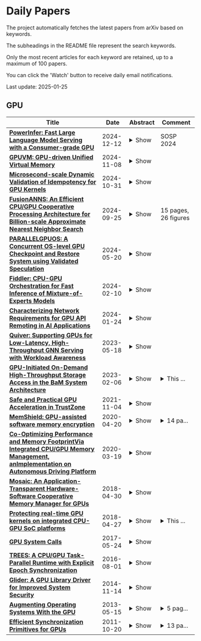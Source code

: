 # Daily Papers
The project automatically fetches the latest papers from arXiv based on keywords.

The subheadings in the README file represent the search keywords.

Only the most recent articles for each keyword are retained, up to a maximum of 100 papers.

You can click the 'Watch' button to receive daily email notifications.

Last update: 2025-01-25

## GPU
| **Title** | **Date** | **Abstract** | **Comment** |
| --- | --- | --- | --- |
| **[PowerInfer: Fast Large Language Model Serving with a Consumer-grade GPU](http://arxiv.org/abs/2312.12456v2)** | 2024-12-12 | <details><summary>Show</summary><p>This paper introduces PowerInfer, a high-speed Large Language Model (LLM) inference engine on a personal computer (PC) equipped with a single consumer-grade GPU. The key principle underlying the design of PowerInfer is exploiting the high locality inherent in LLM inference, characterized by a power-law distribution in neuron activation. This distribution indicates that a small subset of neurons, termed hot neurons, are consistently activated across inputs, while the majority, cold neurons, vary based on specific inputs. PowerInfer exploits such an insight to design a GPU-CPU hybrid inference engine: hot-activated neurons are preloaded onto the GPU for fast access, while cold-activated neurons are computed on the CPU, thus significantly reducing GPU memory demands and CPU-GPU data transfers. PowerInfer further integrates adaptive predictors and neuron-aware sparse operators, optimizing the efficiency of neuron activation and computational sparsity. The evaluation shows that PowerInfer significantly outperforms llama.cpp by up to 11.69x while retaining model accuracy across various LLMs (including OPT-175B) on a single NVIDIA RTX 4090 GPU. For the OPT-30B model, PowerInfer achieves performance comparable to that of a high-end server-grade A100 GPU, reaching 82% of its token generation rate on a single consumer-grade RTX 4090 GPU.</p></details> | SOSP 2024 |
| **[GPUVM: GPU-driven Unified Virtual Memory](http://arxiv.org/abs/2411.05309v1)** | 2024-11-08 | <details><summary>Show</summary><p>Graphics Processing Units (GPUs) leverage massive parallelism and large memory bandwidth to support high-performance computing applications, such as multimedia rendering, crypto-mining, deep learning, and natural language processing. These applications require models and datasets that are getting bigger in size and currently challenge the memory capacity of a single GPU, causing substantial performance overheads. To address this problem, a programmer has to partition the data and manually transfer data in and out of the GPU. This approach requires programmers to carefully tune their applications and can be impractical for workloads with irregular access patterns, such as deep learning, recommender systems, and graph applications. To ease programmability, programming abstractions such as unified virtual memory (UVM) can be used, creating a virtually unified memory space across the whole system and transparently moving the data on demand as it is accessed. However, UVM brings in the overhead of the OS involvement and inefficiencies due to generating many transfer requests especially when the GPU memory is oversubscribed. This paper proposes GPUVM, a GPU memory management system that uses an RDMA-capable network device to construct a virtual memory system without involving the CPU/OS. GPUVM enables on-demand paging for GPU applications and relies on GPU threads for memory management and page migration. Since CPU chipsets do not support GPU-driven memory management, we use a network interface card to facilitate transparent page migration from/to the GPU. GPUVM achieves performance up to 4x higher than UVM for latency-bound applications while providing accessible programming abstractions that do not require the users to manage memory transfers directly.</p></details> |  |
| **[Microsecond-scale Dynamic Validation of Idempotency for GPU Kernels](http://arxiv.org/abs/2410.23661v1)** | 2024-10-31 | <details><summary>Show</summary><p>We discovered that a GPU kernel can have both idempotent and non-idempotent instances depending on the input. These kernels, called conditionally-idempotent, are prevalent in real-world GPU applications (490 out of 547 from six applications). Consequently, prior work that classifies GPU kernels as either idempotent or non-idempotent can severely compromise the correctness or efficiency of idempotence-based systems. This paper presents PICKER, the first system for instance-level idempotency validation. PICKER dynamically validates the idempotency of GPU kernel instances before their execution, by utilizing their launch arguments. Several optimizations are proposed to significantly reduce validation latency to microsecond-scale. Evaluations using representative GPU applications (547 kernels and 18,217 instances in total) show that PICKER can identify idempotent instances with no false positives and a false-negative rate of 18.54%, and can complete the validation within 5 us for all instances. Furthermore, by integrating PICKER, a fault-tolerant system can reduce the checkpoint cost to less than 4% and a scheduling system can reduce the preemption latency by 84.2%.</p></details> |  |
| **[FusionANNS: An Efficient CPU/GPU Cooperative Processing Architecture for Billion-scale Approximate Nearest Neighbor Search](http://arxiv.org/abs/2409.16576v1)** | 2024-09-25 | <details><summary>Show</summary><p>Approximate nearest neighbor search (ANNS) has emerged as a crucial component of database and AI infrastructure. Ever-increasing vector datasets pose significant challenges in terms of performance, cost, and accuracy for ANNS services. None of modern ANNS systems can address these issues simultaneously. We present FusionANNS, a high-throughput, low-latency, cost-efficient, and high-accuracy ANNS system for billion-scale datasets using SSDs and only one entry-level GPU. The key idea of FusionANNS lies in CPU/GPU collaborative filtering and re-ranking mechanisms, which significantly reduce I/O operations across CPUs, GPU, and SSDs to break through the I/O performance bottleneck. Specifically, we propose three novel designs: (1) multi-tiered indexing to avoid data swapping between CPUs and GPU, (2) heuristic re-ranking to eliminate unnecessary I/Os and computations while guaranteeing high accuracy, and (3) redundant-aware I/O deduplication to further improve I/O efficiency. We implement FusionANNS and compare it with the state-of-the-art SSD-based ANNS system -- SPANN and GPU-accelerated in-memory ANNS system -- RUMMY. Experimental results show that FusionANNS achieves 1) 9.4-13.1X higher query per second (QPS) and 5.7-8.8X higher cost efficiency compared with SPANN; 2) and 2-4.9X higher QPS and 2.3-6.8X higher cost efficiency compared with RUMMY, while guaranteeing low latency and high accuracy.</p></details> | 15 pages, 26 figures |
| **[PARALLELGPUOS: A Concurrent OS-level GPU Checkpoint and Restore System using Validated Speculation](http://arxiv.org/abs/2405.12079v1)** | 2024-05-20 | <details><summary>Show</summary><p>Checkpointing (C) and restoring (R) are key components for GPU tasks. POS is an OS-level GPU C/R system: It can transparently checkpoint or restore processes that use the GPU, without requiring any cooperation from the application, a key feature required by modern systems like the cloud. Moreover, POS is the first OS-level C/R system that can concurrently execute C/R with the application execution: a critical feature that can be trivially achieved when the processes only running on the CPU, but becomes challenging when the processes use GPU. The problem is how to ensure consistency during concurrent execution with the lack of application semantics due to transparency. CPU processes can leverage OS and hardware paging to fix inconsistency without application semantics. Unfortunately, GPU bypasses OS and paging for high performance. POS fills the semantic gap by speculatively extracting buffer access information of GPU kernels during runtime. Thanks to the simple and well-structured nature of GPU kernels, our speculative extraction (with runtime validation) achieves 100% accuracy on applications from training to inference whose domains span from vision, large language models, and reinforcement learning. Based on the extracted semantics, we systematically overlap C/R with application execution, and achieves orders of magnitude higher performance under various tasks compared with the state-of-the-art OS-level GPU C/R, including training fault tolerance, live GPU process migration, and cold starts acceleration in GPU-based serverless computing.</p></details> |  |
| **[Fiddler: CPU-GPU Orchestration for Fast Inference of Mixture-of-Experts Models](http://arxiv.org/abs/2402.07033v1)** | 2024-02-10 | <details><summary>Show</summary><p>Large Language Models (LLMs) based on Mixture-of-Experts (MoE) architecture are showing promising performance on various tasks. However, running them on resource-constrained settings, where GPU memory resources are not abundant, is challenging due to huge model sizes. Existing systems that offload model weights to CPU memory suffer from the significant overhead of frequently moving data between CPU and GPU. In this paper, we propose Fiddler, a resource-efficient inference engine with CPU-GPU orchestration for MoE models. The key idea of Fiddler is to use the computation ability of the CPU to minimize the data movement between the CPU and GPU. Our evaluation shows that Fiddler can run the uncompressed Mixtral-8x7B model, which exceeds 90GB in parameters, to generate over $3$ tokens per second on a single GPU with 24GB memory, showing an order of magnitude improvement over existing methods. The code of Fiddler is publicly available at \url{https://github.com/efeslab/fiddler}</p></details> |  |
| **[Characterizing Network Requirements for GPU API Remoting in AI Applications](http://arxiv.org/abs/2401.13354v1)** | 2024-01-24 | <details><summary>Show</summary><p>GPU remoting is a promising technique for supporting AI applications. Networking plays a key role in enabling remoting. However, for efficient remoting, the network requirements in terms of latency and bandwidth are unknown. In this paper, we take a GPU-centric approach to derive the minimum latency and bandwidth requirements for GPU remoting, while ensuring no (or little) performance degradation for AI applications. Our study including theoretical model demonstrates that, with careful remoting design, unmodified AI applications can run on the remoting setup using commodity networking hardware without any overhead or even with better performance, with low network demands.</p></details> |  |
| **[Quiver: Supporting GPUs for Low-Latency, High-Throughput GNN Serving with Workload Awareness](http://arxiv.org/abs/2305.10863v1)** | 2023-05-18 | <details><summary>Show</summary><p>Systems for serving inference requests on graph neural networks (GNN) must combine low latency with high throughout, but they face irregular computation due to skew in the number of sampled graph nodes and aggregated GNN features. This makes it challenging to exploit GPUs effectively: using GPUs to sample only a few graph nodes yields lower performance than CPU-based sampling; and aggregating many features exhibits high data movement costs between GPUs and CPUs. Therefore, current GNN serving systems use CPUs for graph sampling and feature aggregation, limiting throughput. We describe Quiver, a distributed GPU-based GNN serving system with low-latency and high-throughput. Quiver's key idea is to exploit workload metrics for predicting the irregular computation of GNN requests, and governing the use of GPUs for graph sampling and feature aggregation: (1) for graph sampling, Quiver calculates the probabilistic sampled graph size, a metric that predicts the degree of parallelism in graph sampling. Quiver uses this metric to assign sampling tasks to GPUs only when the performance gains surpass CPU-based sampling; and (2) for feature aggregation, Quiver relies on the feature access probability to decide which features to partition and replicate across a distributed GPU NUMA topology. We show that Quiver achieves up to 35 times lower latency with an 8 times higher throughput compared to state-of-the-art GNN approaches (DGL and PyG).</p></details> |  |
| **[GPU-Initiated On-Demand High-Throughput Storage Access in the BaM System Architecture](http://arxiv.org/abs/2203.04910v3)** | 2023-02-06 | <details><summary>Show</summary><p>Graphics Processing Units (GPUs) have traditionally relied on the host CPU to initiate access to the data storage. This approach is well-suited for GPU applications with known data access patterns that enable partitioning of their dataset to be processed in a pipelined fashion in the GPU. However, emerging applications such as graph and data analytics, recommender systems, or graph neural networks, require fine-grained, data-dependent access to storage. CPU initiation of storage access is unsuitable for these applications due to high CPU-GPU synchronization overheads, I/O traffic amplification, and long CPU processing latencies. GPU-initiated storage removes these overheads from the storage control path and, thus, can potentially support these applications at much higher speed. However, there is a lack of systems architecture and software stack that enable efficient GPU-initiated storage access. This work presents a novel system architecture, BaM, that fills this gap. BaM features a fine-grained software cache to coalesce data storage requests while minimizing I/O traffic amplification. This software cache communicates with the storage system via high-throughput queues that enable the massive number of concurrent threads in modern GPUs to make I/O requests at a high rate to fully utilize the storage devices and the system interconnect. Experimental results show that BaM delivers 1.0x and 1.49x end-to-end speed up for BFS and CC graph analytics benchmarks while reducing hardware costs by up to 21.7x over accessing the graph data from the host memory. Furthermore, BaM speeds up data-analytics workloads by 5.3x over CPU-initiated storage access on the same hardware.</p></details> | <details><summary>This ...</summary><p>This is an extension to the published conference paper at ASPLOS'23: https://dl.acm.org/doi/abs/10.1145/3575693.3575748</p></details> |
| **[Safe and Practical GPU Acceleration in TrustZone](http://arxiv.org/abs/2111.03065v1)** | 2021-11-04 | <details><summary>Show</summary><p>We present a holistic design for GPU-accelerated computation in TrustZone TEE. Without pulling the complex GPU software stack into the TEE, we follow a simple approach: record the CPU/GPU interactions ahead of time, and replay the interactions in the TEE at run time. This paper addresses the approach's key missing piece -- the recording environment, which needs both strong security and access to diverse mobile GPUs. To this end, we present a novel architecture called CODY, in which a mobile device (which possesses the GPU hardware) and a trustworthy cloud service (which runs the GPU software) exercise the GPU hardware/software in a collaborative, distributed fashion. To overcome numerous network round trips and long delays, CODY contributes optimizations specific to mobile GPUs: register access deferral, speculation, and metastate-only synchronization. With these optimizations, recording a compute workload takes only tens of seconds, which is up to 95% less than a naive approach; replay incurs 25% lower delays compared to insecure, native execution.</p></details> |  |
| **[MemShield: GPU-assisted software memory encryption](http://arxiv.org/abs/2004.09252v1)** | 2020-04-20 | <details><summary>Show</summary><p>Cryptographic algorithm implementations are vulnerable to Cold Boot attacks, which consist in exploiting the persistence of RAM cells across reboots or power down cycles to read the memory contents and recover precious sensitive data. The principal defensive weapon against Cold Boot attacks is memory encryption. In this work we propose MemShield, a memory encryption framework for user space applications that exploits a GPU to safely store the master key and perform the encryption/decryption operations. We developed a prototype that is completely transparent to existing applications and does not require changes to the OS kernel. We discuss the design, the related works, the implementation, the security analysis, and the performances of MemShield.</p></details> | <details><summary>14 pa...</summary><p>14 pages, 2 figures. In proceedings of the 18th International Conference on Applied Cryptography and Network Security, ACNS 2020, October 19-22 2020, Rome, Italy</p></details> |
| **[Co-Optimizing Performance and Memory FootprintVia Integrated CPU/GPU Memory Management, anImplementation on Autonomous Driving Platform](http://arxiv.org/abs/2003.07945v2)** | 2020-03-19 | <details><summary>Show</summary><p>Cutting-edge embedded system applications, such as self-driving cars and unmanned drone software, are reliant on integrated CPU/GPU platforms for their DNNs-driven workload, such as perception and other highly parallel components. In this work, we set out to explore the hidden performance implication of GPU memory management methods of integrated CPU/GPU architecture. Through a series of experiments on micro-benchmarks and real-world workloads, we find that the performance under different memory management methods may vary according to application characteristics. Based on this observation, we develop a performance model that can predict system overhead for each memory management method based on application characteristics. Guided by the performance model, we further propose a runtime scheduler. By conducting per-task memory management policy switching and kernel overlapping, the scheduler can significantly relieve the system memory pressure and reduce the multitasking co-run response time. We have implemented and extensively evaluated our system prototype on the NVIDIA Jetson TX2, Drive PX2, and Xavier AGX platforms, using both Rodinia benchmark suite and two real-world case studies of drone software and autonomous driving software.</p></details> |  |
| **[Mosaic: An Application-Transparent Hardware-Software Cooperative Memory Manager for GPUs](http://arxiv.org/abs/1804.11265v1)** | 2018-04-30 | <details><summary>Show</summary><p>Modern GPUs face a trade-off on how the page size used for memory management affects address translation and demand paging. Support for multiple page sizes can help relax the page size trade-off so that address translation and demand paging optimizations work together synergistically. However, existing page coalescing and splintering policies require costly base page migrations that undermine the benefits multiple page sizes provide. In this paper, we observe that GPGPU applications present an opportunity to support multiple page sizes without costly data migration, as the applications perform most of their memory allocation en masse (i.e., they allocate a large number of base pages at once). We show that this en masse allocation allows us to create intelligent memory allocation policies which ensure that base pages that are contiguous in virtual memory are allocated to contiguous physical memory pages. As a result, coalescing and splintering operations no longer need to migrate base pages. We introduce Mosaic, a GPU memory manager that provides application-transparent support for multiple page sizes. Mosaic uses base pages to transfer data over the system I/O bus, and allocates physical memory in a way that (1) preserves base page contiguity and (2) ensures that a large page frame contains pages from only a single memory protection domain. This mechanism allows the TLB to use large pages, reducing address translation overhead. During data transfer, this mechanism enables the GPU to transfer only the base pages that are needed by the application over the system I/O bus, keeping demand paging overhead low.</p></details> |  |
| **[Protecting real-time GPU kernels on integrated CPU-GPU SoC platforms](http://arxiv.org/abs/1712.08738v3)** | 2018-04-27 | <details><summary>Show</summary><p>Integrated CPU-GPU architecture provides excellent acceleration capabilities for data parallel applications on embedded platforms while meeting the size, weight and power (SWaP) requirements. However, sharing of main memory between CPU applications and GPU kernels can severely affect the execution of GPU kernels and diminish the performance gain provided by GPU. For example, in the NVIDIA Tegra K1 platform which has the integrated CPU-GPU architecture, we noticed that in the worst case scenario, the GPU kernels can suffer as much as 4X slowdown in the presence of co-running memory intensive CPU applications compared to their solo execution. In this paper, we propose a software mechanism, which we call BWLOCK++, to protect the performance of GPU kernels from co-scheduled memory intensive CPU applications.</p></details> | <details><summary>This ...</summary><p>This paper will be published at ECRTS-2018</p></details> |
| **[GPU System Calls](http://arxiv.org/abs/1705.06965v2)** | 2017-05-24 | <details><summary>Show</summary><p>GPUs are becoming first-class compute citizens and are being tasked to perform increasingly complex work. Modern GPUs increasingly support programmability- enhancing features such as shared virtual memory and hardware cache coherence, enabling them to run a wider variety of programs. But a key aspect of general-purpose programming where GPUs are still found lacking is the ability to invoke system calls. We explore how to directly invoke generic system calls in GPU programs. We examine how system calls should be meshed with prevailing GPGPU programming models where thousands of threads are organized in a hierarchy of execution groups: Should a system call be invoked at the individual GPU task, or at different execution group levels? What are reasonable ordering semantics for GPU system calls across these hierarchy of execution groups? To study these questions, we implemented GENESYS -- a mechanism to allow GPU pro- grams to invoke system calls in the Linux operating system. Numerous subtle changes to Linux were necessary, as the existing kernel assumes that only CPUs invoke system calls. We analyze the performance of GENESYS using micro-benchmarks and three applications that exercise the filesystem, networking, and memory allocation subsystems of the kernel. We conclude by analyzing the suitability of all of Linux's system calls for the GPU.</p></details> |  |
| **[TREES: A CPU/GPU Task-Parallel Runtime with Explicit Epoch Synchronization](http://arxiv.org/abs/1608.00571v1)** | 2016-08-01 | <details><summary>Show</summary><p>We have developed a task-parallel runtime system, called TREES, that is designed for high performance on CPU/GPU platforms. On platforms with multiple CPUs, Cilk's "work-first" principle underlies how task-parallel applications can achieve performance, but work-first is a poor fit for GPUs. We build upon work-first to create the "work-together" principle that addresses the specific strengths and weaknesses of GPUs. The work-together principle extends work-first by stating that (a) the overhead on the critical path should be paid by the entire system at once and (b) work overheads should be paid co-operatively. We have implemented the TREES runtime in OpenCL, and we experimentally evaluate TREES applications on a CPU/GPU platform.</p></details> |  |
| **[Glider: A GPU Library Driver for Improved System Security](http://arxiv.org/abs/1411.3777v1)** | 2014-11-14 | <details><summary>Show</summary><p>Legacy device drivers implement both device resource management and isolation. This results in a large code base with a wide high-level interface making the driver vulnerable to security attacks. This is particularly problematic for increasingly popular accelerators like GPUs that have large, complex drivers. We solve this problem with library drivers, a new driver architecture. A library driver implements resource management as an untrusted library in the application process address space, and implements isolation as a kernel module that is smaller and has a narrower lower-level interface (i.e., closer to hardware) than a legacy driver. We articulate a set of device and platform hardware properties that are required to retrofit a legacy driver into a library driver. To demonstrate the feasibility and superiority of library drivers, we present Glider, a library driver implementation for two GPUs of popular brands, Radeon and Intel. Glider reduces the TCB size and attack surface by about 35% and 84% respectively for a Radeon HD 6450 GPU and by about 38% and 90% respectively for an Intel Ivy Bridge GPU. Moreover, it incurs no performance cost. Indeed, Glider outperforms a legacy driver for applications requiring intensive interactions with the device driver, such as applications using the OpenGL immediate mode API.</p></details> |  |
| **[Augmenting Operating Systems With the GPU](http://arxiv.org/abs/1305.3345v1)** | 2013-05-15 | <details><summary>Show</summary><p>The most popular heterogeneous many-core platform, the CPU+GPU combination, has received relatively little attention in operating systems research. This platform is already widely deployed: GPUs can be found, in some form, in most desktop and laptop PCs. Used for more than just graphics processing, modern GPUs have proved themselves versatile enough to be adapted to other applications as well. Though GPUs have strengths that can be exploited in systems software, this remains a largely untapped resource. We argue that augmenting the OS kernel with GPU computing power opens the door to a number of new opportunities. GPUs can be used to speed up some kernel functions, make other scale better, and make it feasible to bring some computation-heavy functionality into the kernel. We present our framework for using the GPU as a co-processor from an OS kernel, and demonstrate a prototype in Linux.</p></details> | <details><summary>5 pag...</summary><p>5 pages, 2 figures, old white paper submitted for KGPU citation</p></details> |
| **[Efficient Synchronization Primitives for GPUs](http://arxiv.org/abs/1110.4623v1)** | 2011-10-20 | <details><summary>Show</summary><p>In this paper, we revisit the design of synchronization primitives---specifically barriers, mutexes, and semaphores---and how they apply to the GPU. Previous implementations are insufficient due to the discrepancies in hardware and programming model of the GPU and CPU. We create new implementations in CUDA and analyze the performance of spinning on the GPU, as well as a method of sleeping on the GPU, by running a set of memory-system benchmarks on two of the most common GPUs in use, the Tesla- and Fermi-class GPUs from NVIDIA. From our results we define higher-level principles that are valid for generic many-core processors, the most important of which is to limit the number of atomic accesses required for a synchronization operation because atomic accesses are slower than regular memory accesses. We use the results of the benchmarks to critique existing synchronization algorithms and guide our new implementations, and then define an abstraction of GPUs to classify any GPU based on the behavior of the memory system. We use this abstraction to create suitable implementations of the primitives specifically targeting the GPU, and analyze the performance of these algorithms on Tesla and Fermi. We then predict performance on future GPUs based on characteristics of the abstraction. We also examine the roles of spin waiting and sleep waiting in each primitive and how their performance varies based on the machine abstraction, then give a set of guidelines for when each strategy is useful based on the characteristics of the GPU and expected contention.</p></details> | <details><summary>13 pa...</summary><p>13 pages with appendix, several figures, plans to submit to CompSci conference in early 2012</p></details> |

